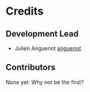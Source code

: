 # Credits

## Development Lead

- Julien Anguenot [anguenot](https://github.com/anguenot)

## Contributors

None yet. Why not be the first?